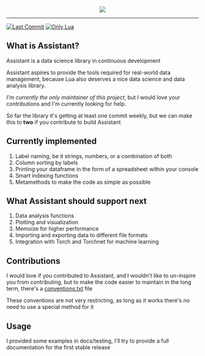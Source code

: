 <div align="center">
  <img src="https://github.com/coalio/Assistant/blob/master/docs/repo/assistant-brand-l.png">
</div>

-----------------

[![Last Commit](https://img.shields.io/github/last-commit/coalio/assistant)](https://github.com/coalio/Assistant/commits/master)
[![Only Lua](https://img.shields.io/badge/lua-100%25-blue)](https://github.com/coalio/Assistant/search?l=lua)

## What is Assistant?

Assistant is a data science library in continuous development

Assistant aspires to provide the tools required for real-world data management,
because Lua also deserves a nice data science and data analysis library.

*I'm currently the only maintainer of this project*, but I would love your contributions
and I'm currently looking for help.

So far the library it's getting at least one commit weekly, but we can make this to **two** if you contribute to build Assistant

## Currently implemented

1. Label naming, be it strings, numbers, or a combination of both
2. Column sorting by labels
3. Printing your dataframe in the form of a spreadsheet within your console
4. Smart indexing functions
5. Metamethods to make the code as simple as possible

## What Assistant should support next

1. Data analysis functions
2. Plotting and visualization
3. Memoize for higher performance
4. Importing and exporting data to different file formats
5. Integration with Torch and Torchnet for machine learning

## Contributions

I would love if you contributed to Assistant, and I wouldn't like to un-inspire you from contributing,
but to make the code easier to maintain in the long term, there's a <a href="https://github.com/coalio/Assistant/blob/master/conventions.txt">conventions.txt</a> file
  
These conventions are not very restricting, as long as it works there's no need to use a special method for it

## Usage

I provided some examples in docs/testing, I'll try to provide a full documentation for the first stable release
